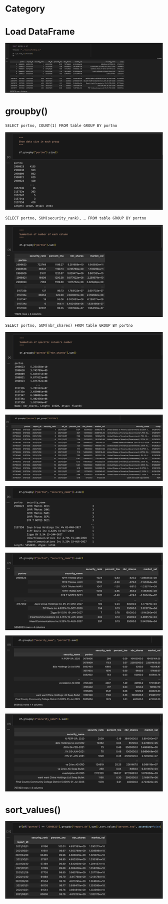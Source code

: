 # Category

# Load DataFrame

![Untitled](Category%20e626688c568e416c9e4afcb28f7d8123/Untitled.png)

# groupby()

`SELECT portno, COUNT(1) FROM table GROUP BY portno`

![Untitled](Category%20e626688c568e416c9e4afcb28f7d8123/Untitled%201.png)

`SELECT portno, SUM(security_rank), … FROM table GROUP BY portno`

![Untitled](Category%20e626688c568e416c9e4afcb28f7d8123/Untitled%202.png)

`SELECT portno, SUM(nbr_shares) FROM table GROUP BY portno`

![Untitled](Category%20e626688c568e416c9e4afcb28f7d8123/Untitled%203.png)

![Untitled](Category%20e626688c568e416c9e4afcb28f7d8123/Untitled%204.png)

![Untitled](Category%20e626688c568e416c9e4afcb28f7d8123/Untitled%205.png)

![Untitled](Category%20e626688c568e416c9e4afcb28f7d8123/Untitled%206.png)

![Untitled](Category%20e626688c568e416c9e4afcb28f7d8123/Untitled%207.png)

![Untitled](Category%20e626688c568e416c9e4afcb28f7d8123/Untitled%208.png)

# sort_values()

![Untitled](Category%20e626688c568e416c9e4afcb28f7d8123/Untitled%209.png)